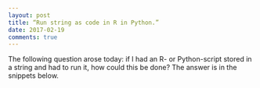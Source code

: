 ```yaml
---
layout: post
title: “Run string as code in R in Python.”
date: 2017-02-19
comments: true
---
```


The following question arose today: if I had an R- or Python-script stored in a string and had to run it, how could this be done?
The answer is in the snippets below. 


<script src="https://gist.github.com/elizavetasemenova/eb7489a140c2d624b6d7e51c6231d0f5.js"></script>

<script src="https://gist.github.com/elizavetasemenova/899c546454937dd02ae344d275179556.js"></script>

